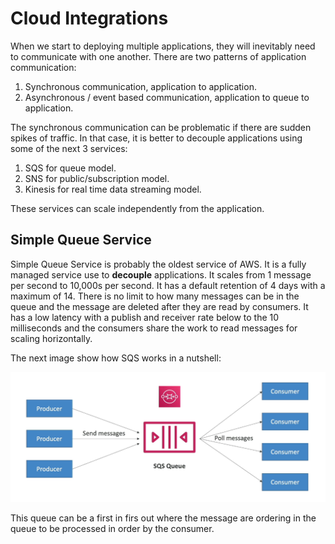 Cloud Integrations
==================

When we start to deploying multiple applications, they will inevitably need to communicate with one another. There are two patterns of application communication:

1. Synchronous communication, application to application.
2. Asynchronous / event based communication, application to queue to application.

The synchronous communication can be problematic if there are sudden spikes of traffic. In that case, it is better to decouple applications using some of the next 3 services:

1. SQS for queue model.
2. SNS for public/subscription model.
3. Kinesis for real time data streaming model.

These services can scale independently from the application.

Simple Queue Service
--------------------

Simple Queue Service is probably the oldest service of AWS. It is a fully managed service use to **decouple** applications. It scales from 1 message per second to 10,000s per second. It has a default retention of 4 days with a maximum of 14. There is no limit to how many messages can be in the queue and the message are deleted after they are read by consumers. It has a low latency with a publish and receiver rate below to the 10 milliseconds and  the consumers share the work to read messages for scaling horizontally.

The next image show how SQS works in a nutshell:

![SQS](../assets/images/10A-sqs.png)

This queue can be a first in firs out where the message are ordering in the queue to be processed in order by the consumer.
